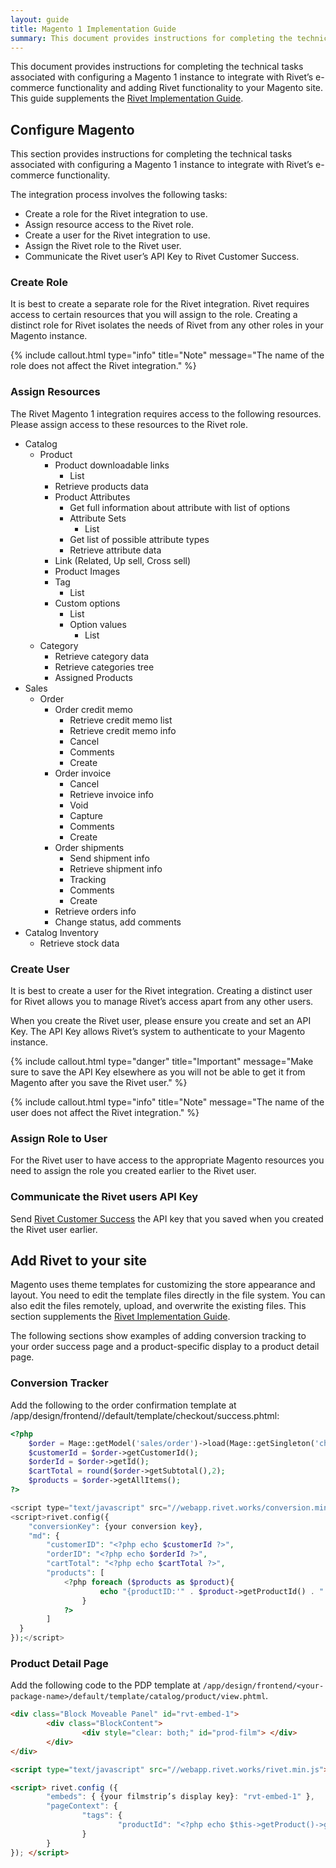 ```yaml
---
layout: guide
title: Magento 1 Implementation Guide
summary: This document provides instructions for completing the technical tasks associated with configuring a Magento 1 instance to integrate with Rivet’s e-commerce functionality and adding Rivet functionality to your Magento site.
---
```

This document provides instructions for completing the technical tasks associated with configuring a Magento 1 instance to integrate with Rivet’s e-commerce functionality and adding Rivet functionality to your Magento site. This guide supplements the [Rivet Implementation Guide](/guides/implementation/).

## Configure Magento
This section provides instructions for completing the technical tasks associated with configuring a Magento 1 instance to integrate with Rivet’s e-commerce functionality.

The integration process involves the following tasks:
- Create a role for the Rivet integration to use.
- Assign resource access to the Rivet role.
- Create a user for the Rivet integration to use.
- Assign the Rivet role to the Rivet user.
- Communicate the Rivet user’s API Key to Rivet Customer Success.

### Create Role

It is best to create a separate role for the Rivet integration. Rivet requires access to certain resources that you will assign to the role. Creating a distinct role for Rivet isolates the needs of Rivet from any other roles in your Magento instance.

{% include callout.html type="info" title="Note" message="The name of the role does not affect the Rivet integration." %}

### Assign Resources

The Rivet Magento 1 integration requires access to the following resources. Please assign access to these resources to the Rivet role.

- Catalog
  - Product
    - Product downloadable links
      - List
    - Retrieve products data
    - Product Attributes
      - Get full information about attribute with list of options
      - Attribute Sets
        - List
      - Get list of possible attribute types
      - Retrieve attribute data
    - Link (Related, Up sell, Cross sell)
    - Product Images
    - Tag
      - List
    - Custom options
      - List
      - Option values
        - List
  - Category
    - Retrieve category data
    - Retrieve categories tree
    - Assigned Products
- Sales
  - Order
    - Order credit memo
      - Retrieve credit memo list
      - Retrieve credit memo info
      - Cancel
      - Comments
      - Create
    - Order invoice
      - Cancel
      - Retrieve invoice info
      - Void
      - Capture
      - Comments
      - Create
    - Order shipments
      - Send shipment info
      - Retrieve shipment info
      - Tracking
      - Comments
      - Create
    - Retrieve orders info
    - Change status, add comments
- Catalog Inventory
  - Retrieve stock data

### Create User

It is best to create a user for the Rivet integration. Creating a distinct user for Rivet allows you to manage Rivet’s access apart from any other users.

When you create the Rivet user, please ensure you create and set an API Key. The API Key allows Rivet’s system to authenticate to your Magento instance.

{% include callout.html type="danger" title="Important" message="Make sure to save the API Key elsewhere as you will not be able to get it from Magento after you save the Rivet user." %}

{% include callout.html type="info" title="Note" message="The name of the user does not affect the Rivet integration." %}

### Assign Role to User

For the Rivet user to have access to the appropriate Magento resources you need to assign the role you created earlier to the Rivet user.

### Communicate the Rivet users API Key

Send [Rivet Customer Success](mailto:support@rivet.works) the API key that you saved when you created the Rivet user earlier.

## Add Rivet to your site
Magento uses theme templates for customizing the store appearance and layout. You need to edit the template files directly in the file system. You can also edit the files remotely, upload, and overwrite the existing files. This section supplements the [Rivet Implementation Guide](/guides/implementation/).

The following sections show examples of adding conversion tracking to your order success page and a product-specific display to a product detail page.

### Conversion Tracker

Add the following to the order confirmation template at /app/design/frontend/<your-package-name>/default/template/checkout/success.phtml:

```php
<?php
    $order = Mage::getModel('sales/order')->load(Mage::getSingleton('checkout/session')->getLastOrderId());
    $customerId = $order->getCustomerId();
    $orderId = $order->getId();
    $cartTotal = round($order->getSubtotal(),2);
    $products = $order->getAllItems();
?>

<script type="text/javascript" src="//webapp.rivet.works/conversion.min.js"></script>
<script>rivet.config({
    "conversionKey": {your conversion key},
    "md": {
        "customerID": "<?php echo $customerId ?>",
        "orderID": "<?php echo $orderId ?>",
        "cartTotal": "<?php echo $cartTotal ?>",
        "products": [
            <?php foreach ($products as $product){
                    echo "{productID:'" . $product->getProductId() . "', unitPrice:'" . round($product->getPrice(),2) . "', quantity:'" . round($product->getQtyOrdered()) . "', description:'"$
                }
            ?>
        ]
  }
});</script>
```

### Product Detail Page

Add the following code to the PDP template at `/app/design/frontend/<your-package-name>/default/template/catalog/product/view.phtml`.

```html
<div class="Block Moveable Panel" id="rvt-embed-1">
        <div class="BlockContent">
                <div style="clear: both;" id="prod-film"> </div>
        </div>
</div>

<script type="text/javascript" src="//webapp.rivet.works/rivet.min.js"></script>

<script> rivet.config ({
        "embeds": { {your filmstrip’s display key}: "rvt-embed-1" },
        "pageContext": {
                "tags": {
                        "productId": "<?php echo $this->getProduct()->getId(); ?>"
                }
        }
}); </script>
```
